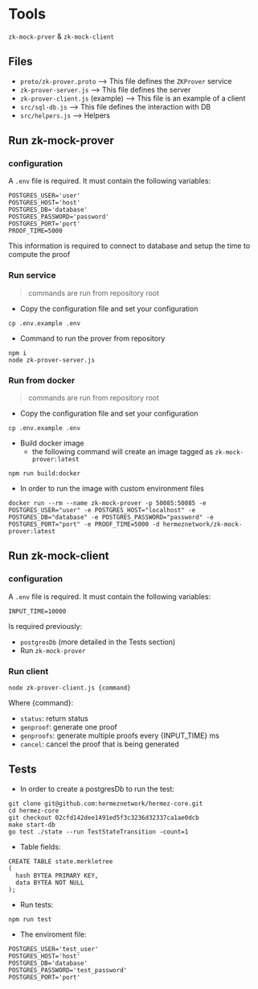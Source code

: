 # Tools
`zk-mock-prver` & `zk-mock-client`

## Files
- `proto/zk-prover.proto` --> This file defines the `ZKProver` service
- `zk-prover-server.js` --> This file defines the server
- `zk-prover-client.js` (example) --> This file is an example of a client
- `src/sql-db.js` --> This file defines the interaction with DB
- `src/helpers.js` --> Helpers

## Run zk-mock-prover

### configuration
A `.env` file is required. It must contain the following variables:
```
POSTGRES_USER='user'
POSTGRES_HOST='host'
POSTGRES_DB='database'
POSTGRES_PASSWORD='password'
POSTGRES_PORT='port'
PROOF_TIME=5000
```
This information is required to connect to database and setup the time to compute the proof

### Run service
> commands are run from repository root
- Copy the configuration file and set your configuration
```
cp .env.example .env
```

- Command to run the prover from repository
```
npm i
node zk-prover-server.js
```

### Run from docker
> commands are run from repository root
- Copy the configuration file and set your configuration
```
cp .env.example .env
```

- Build docker image
  - the following command will create an image tagged as `zk-mock-prover:latest`
```
npm run build:docker
```

- In order to run the image with custom environment files
```
docker run --rm --name zk-mock-prover -p 50085:50085 -e POSTGRES_USER="user" -e POSTGRES_HOST="localhost" -e POSTGRES_DB="database" -e POSTGRES_PASSWORD="password" -e POSTGRES_PORT="port" -e PROOF_TIME=5000 -d hermeznetwork/zk-mock-prover:latest
```

## Run zk-mock-client

### configuration
A `.env` file is required. It must contain the following variables:
```
INPUT_TIME=10000
```

Is required previously:
- `postgresDb` (more detailed in the Tests section)
- Run `zk-mock-prover`

### Run client

```
node zk-prover-client.js {command}
```

Where {command}:
- `status`: return status
- `genproof`: generate one proof
- `genproofs`: generate multiple proofs every {INPUT_TIME} ms
- `cancel`: cancel the proof that is being generated

## Tests
- In order to create a postgresDb to run the test:
```
git clone git@github.com:hermeznetwork/hermez-core.git
cd hermez-core
git checkout 02cfd142dee1491ed5f3c3236d32337ca1ae0dcb
make start-db
go test ./state --run TestStateTransition -count=1
```
- Table fields:
```
CREATE TABLE state.merkletree
(
  hash BYTEA PRIMARY KEY,
  data BYTEA NOT NULL
);
```
- Run tests:
```
npm run test
```
- The enviroment file:
```
POSTGRES_USER='test_user'
POSTGRES_HOST='host'
POSTGRES_DB='database'
POSTGRES_PASSWORD='test_password'
POSTGRES_PORT='port'
```